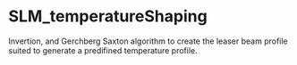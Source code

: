 # SLM_temperatureShaping
Invertion, and Gerchberg Saxton algorithm to create the leaser beam profile suited to generate a predifined temperature profile.
